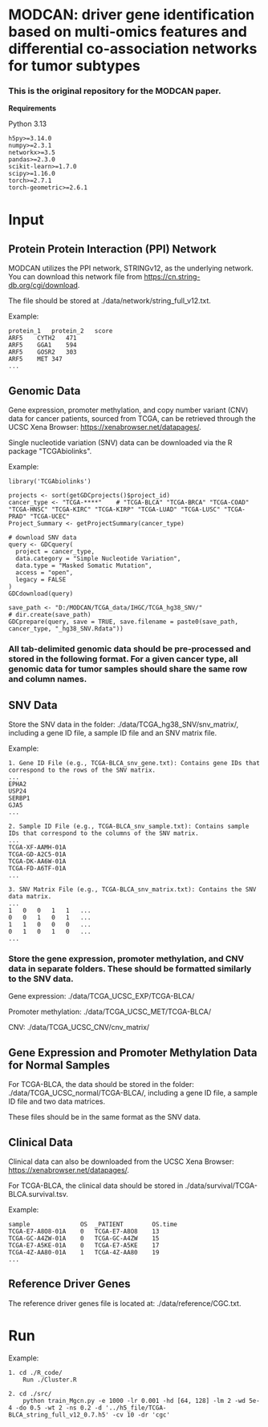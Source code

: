 # MODCAN: driver gene identification based on multi-omics features and differential co-association networks for tumor subtypes

### This is the original repository for the MODCAN paper. 

**Requirements**

Python 3.13

```
h5py>=3.14.0
numpy>=2.3.1
networkx>=3.5
pandas>=2.3.0
scikit-learn>=1.7.0
scipy>=1.16.0
torch>=2.7.1
torch-geometric>=2.6.1
```

# **Input**

## Protein Protein Interaction (PPI) Network

MODCAN utilizes the PPI network, STRINGv12, as the underlying network. You can download this network file from https://cn.string-db.org/cgi/download.

The file should be stored at ./data/network/string_full_v12.txt.

Example:
```
protein_1	protein_2	score
ARF5	CYTH2	471
ARF5	GGA1	594
ARF5	GOSR2	303
ARF5	MET	347
...
```

## Genomic Data
Gene expression, promoter methylation, and copy number variant (CNV) data for cancer patients, sourced from TCGA, can be retrieved through the UCSC Xena Browser: https://xenabrowser.net/datapages/.

Single nucleotide variation (SNV) data can be downloaded via the R package "TCGAbiolinks".

Example:
```
library('TCGAbiolinks')

projects <- sort(getGDCprojects()$project_id)
cancer_type <- "TCGA-****"    # "TCGA-BLCA" "TCGA-BRCA" "TCGA-COAD" "TCGA-HNSC" "TCGA-KIRC" "TCGA-KIRP" "TCGA-LUAD" "TCGA-LUSC" "TCGA-PRAD" "TCGA-UCEC"  
Project_Summary <- getProjectSummary(cancer_type)

# download SNV data
query <- GDCquery(
  project = cancer_type,
  data.category = "Simple Nucleotide Variation",
  data.type = "Masked Somatic Mutation", 
  access = "open",
  legacy = FALSE
)
GDCdownload(query)

save_path <- "D:/MODCAN/TCGA_data/IHGC/TCGA_hg38_SNV/"
# dir.create(save_path)
GDCprepare(query, save = TRUE, save.filename = paste0(save_path, cancer_type, "_hg38_SNV.Rdata"))
```

### All tab-delimited genomic data should be pre-processed and stored in the following format. For a given cancer type, all genomic data for tumor samples should share the same row and column names.

## SNV Data
Store the SNV data in the folder:  ./data/TCGA_hg38_SNV/snv_matrix/, including a gene ID file, a sample ID file and an SNV matrix file.

Example:
```
1. Gene ID File (e.g., TCGA-BLCA_snv_gene.txt): Contains gene IDs that correspond to the rows of the SNV matrix.
...
EPHA2
USP24
SERBP1
GJA5
...

2. Sample ID File (e.g., TCGA-BLCA_snv_sample.txt): Contains sample IDs that correspond to the columns of the SNV matrix.
...
TCGA-XF-AAMH-01A
TCGA-GD-A2C5-01A
TCGA-DK-AA6W-01A
TCGA-FD-A6TF-01A
...

3. SNV Matrix File (e.g., TCGA-BLCA_snv_matrix.txt): Contains the SNV data matrix.
...
1	0	0	1	1	...
0	0	1	0	1	...
1	1	0	0	0	...
0	1	0	1	0	...
...
```

### Store the gene expression, promoter methylation, and CNV data in separate folders. These should be formatted similarly to the SNV data.

Gene expression:	./data/TCGA_UCSC_EXP/TCGA-BLCA/

Promoter methylation: ./data/TCGA_UCSC_MET/TCGA-BLCA/

CNV: ./data/TCGA_UCSC_CNV/cnv_matrix/

## Gene Expression and Promoter Methylation Data for Normal Samples

For TCGA-BLCA, the data should be stored in the folder: ./data/TCGA_UCSC_normal/TCGA-BLCA/, including  a gene ID file, a sample ID file and two data matrices.

These files should be in the same format as the SNV data.

## Clinical Data
Clinical data can also be downloaded from the UCSC Xena Browser: https://xenabrowser.net/datapages/.

For TCGA-BLCA, the clinical data should be stored in ./data/survival/TCGA-BLCA.survival.tsv.

Example:
```
sample	            OS	_PATIENT	    OS.time
TCGA-E7-A8O8-01A	0	TCGA-E7-A8O8	13
TCGA-GC-A4ZW-01A	0	TCGA-GC-A4ZW	15
TCGA-E7-A5KE-01A	0	TCGA-E7-A5KE	17
TCGA-4Z-AA80-01A	1	TCGA-4Z-AA80	19
...
```

## Reference Driver Genes

The reference driver genes file is located at: ./data/reference/CGC.txt.

# **Run**

Example:

```
1. cd ./R_code/
	Run ./Cluster.R

2. cd ./src/
	python train_Mgcn.py -e 1000 -lr 0.001 -hd [64, 128] -lm 2 -wd 5e-4 -do 0.5 -wt 2 -ns 0.2 -d '../h5_file/TCGA-BLCA_string_full_v12_0.7.h5' -cv 10 -dr 'cgc'
```
